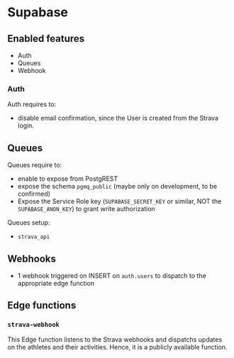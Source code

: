 # Supabase

## Enabled features

- Auth
- Queues
- Webhook

### Auth

Auth requires to:

- disable email confirmation, since the User is created from the Strava login.

## Queues

Queues require to:

- enable to expose from PostgREST
- expose the schema `pgmq_public` (maybe only on development, to be confirmed)
- Expose the Service Role key (`SUPABASE_SECRET_KEY` or similar, NOT the `SUPABASE_ANON_KEY`) to grant write authorization

Queues setup:
- `strava_api`

## Webhooks

- 1 webhook triggered on INSERT on `auth.users` to dispatch to the appropriate edge function

## Edge functions

### `strava-webhook`

This Edge function listens to the Strava webhooks and dispatchs updates on the athletes and their activities. Hence, it is a publicly available function.